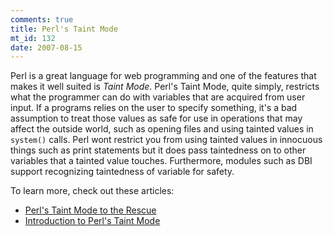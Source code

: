 ```yaml
--- 
comments: true
title: Perl's Taint Mode
mt_id: 132
date: 2007-08-15
---
```

Perl is a great language for web programming and one of the features that makes it well suited is *Taint Mode*.  Perl's Taint Mode, quite simply, restricts what the programmer can do with variables that are acquired from user input.  If a programs relies on the user to specify something, it's a bad assumption to treat those values as safe for use in operations that may affect the outside world, such as opening files and using tainted values in `system()` calls.  Perl wont restrict you from using tainted values in innocuous things such as print statements but it does pass taintedness on to other variables that a tainted value touches.  Furthermore, modules such as DBI support recognizing taintedness of variable for safety.

To learn more, check out these articles:

- [Perl's Taint Mode to the Rescue](http://www.oreillynet.com/onlamp/blog/2006/11/perls_taint_mode_to_the_rescue.html)
- [Introduction to Perl's Taint Mode](http://www.webreference.com/programming/perl/taint/)
